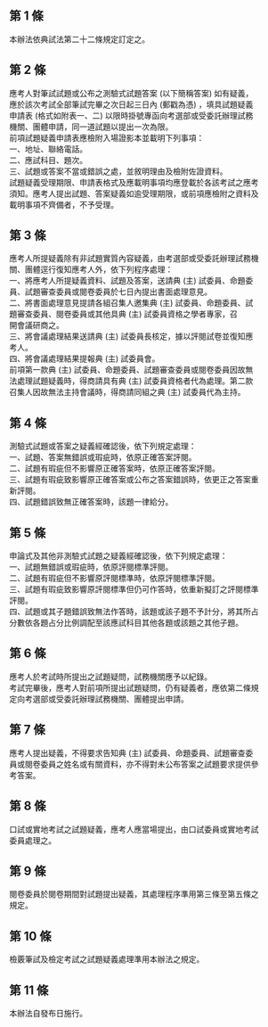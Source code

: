 第 1 條
-------
本辦法依典試法第二十二條規定訂定之。

第 2 條
-------
應考人對筆試試題或公布之測驗式試題答案 (以下簡稱答案) 如有疑義，  
應於該次考試全部筆試完畢之次日起三日內 (郵戳為憑) ，填具試題疑義  
申請表 (格式如附表一、二) 以限時掛號專函向考選部或受委託辦理試務  
機關、團體申請，同一道試題以提出一次為限。  
前項試題疑義申請表應檢附入場證影本並載明下列事項：   
一、地址、聯絡電話。   
二、應試科目、題次。   
三、試題或答案不當或錯誤之處，並敘明理由及檢附佐證資料。   
試題疑義受理期限、申請表格式及應載明事項均應登載於各該考試之應考  
須知。應考人提出試題、答案疑義如逾受理期限，或前項應檢附之資料及  
載明事項不齊備者，不予受理。

第 3 條
-------
應考人所提疑義除有非試題實質內容疑義，由考選部或受委託辦理試務機  
關、團體逕行復知應考人外，依下列程序處理：                        
一、將應考人所提疑義資料、試題及答案，送請典 (主) 試委員、命題委  
    員、試題審查委員或閱卷委員於七日內提出書面處理意見。          
二、將書面處理意見提請各組召集人邀集典 (主) 試委員、命題委員、試  
    題審查委員、閱卷委員或其他具典 (主) 試委員資格之學者專家，召  
    開會議研商之。                                                
三、將會議處理結果送請典 (主) 試委員長核定，據以評閱試卷並復知應  
    考人。                                                        
四、將會議處理結果提報典 (主) 試委員會。                          
前項第一款典 (主) 試委員、命題委員、試題審查委員或閱卷委員因故無  
法處理試題疑義時，得商請具有典 (主) 試委員資格者代為處理。第二款  
召集人因故無法主持會議時，得商請同組之典 (主) 試委員代為主持。

第 4 條
-------
測驗式試題或答案之疑義經確認後，依下列規定處理：  
一、試題、答案無錯誤或瑕疵時，依原正確答案評閱。  
二、試題有瑕疵但不影響原正確答案時，依原正確答案評閱。  
三、試題有瑕疵致影響原正確答案或公布之答案錯誤時，依更正之答案重  
    新評閱。  
四、試題錯誤致無正確答案時，該題一律給分。

第 5 條
-------
申論式及其他非測驗式試題之疑義經確認後，依下列規定處理：  
一、試題無錯誤或瑕疵時，依原評閱標準評閱。  
二、試題有瑕疵但不影響原評閱標準時，依原評閱標準評閱。  
三、試題有瑕疵致影響原評閱標準但仍可作答時，依重新擬訂之評閱標準  
    評閱。  
四、試題或其子題錯誤致無法作答時，該題或該子題不予計分，將其所占  
    分數依各題占分比例調配至該應試科目其他各題或該題之其他子題。

第 6 條
-------
應考人於考試時所提出之試題疑問，試務機關應予以紀錄。  
考試完畢後，應考人對前項所提出試題疑問，仍有疑義者，應依第二條規  
定向考選部或受委託辦理試務機關、團體提出申請。

第 7 條
-------
應考人提出疑義，不得要求告知典 (主) 試委員、命題委員、試題審查委  
員或閱卷委員之姓名或有關資料，亦不得對未公布答案之試題要求提供參  
考答案。

第 8 條
-------
口試或實地考試之試題疑義，應考人應當場提出，由口試委員或實地考試  
委員處理之。

第 9 條
-------
閱卷委員於閱卷期間對試題提出疑義，其處理程序準用第三條至第五條之  
規定。

第 10 條
--------
檢覈筆試及檢定考試之試題疑義處理準用本辦法之規定。

第 11 條
--------
本辦法自發布日施行。

